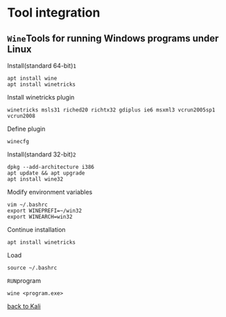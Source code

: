 # Tool integration
## `Wine`Tools for running Windows programs under Linux
Install(standard 64-bit)`1`

    apt install wine
    apt install winetricks
Install winetricks plugin

    winetricks msls31 riched20 richtx32 gdiplus ie6 msxml3 vcrun2005sp1 vcrun2008
Define plugin

    winecfg
Install(standard 32-bit)`2`

    dpkg --add-architecture i386
    apt update && apt upgrade
    apt install wine32
Modify environment variables
    
    vim ~/.bashrc
    export WINEPREFI=~/win32
    export WINEARCH=win32
Continue installation
    
    apt install winetricks
Load

    source ~/.bashrc
`RUN`program

    wine <program.exe>


[back to Kali](https://github.com/pro1tocol/Linux-Novice-Function/tree/main/Kali)
